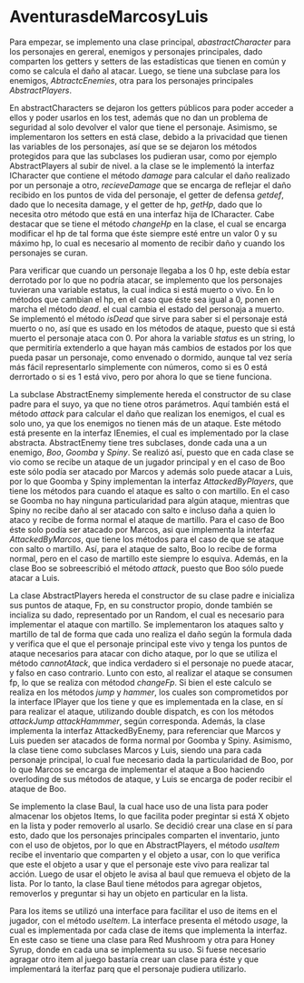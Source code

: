 # AventurasdeMarcosyLuis

Para empezar, se implemento una clase principal, *abastractCharacter* para los personajes en gereral, 
enemigos y personajes principales, dado comparten los getters y setters de las estadísticas que 
tienen en común y como se calcula el daño al atacar. Luego, se tiene una subclase para los enemigos,
*AbtractcEnemies*, otra para los personajes principales *AbstractPlayers*.

En abstractCharacters se dejaron los getters públicos para poder acceder a ellos y poder usarlos en
los test, además que no dan un problema de seguridad al solo devolver el valor que tiene el personaje.
Asimismo, se implementaron los setters en está clase, debido a la privacidad que tienen las variables
de los personajes, así que se se dejaron los métodos protegidos para que las subclases los pudieran 
usar, como por ejemplo AbstractPlayers al subir de nivel. a la clase se le implementó la interfaz 
ICharacter que contiene el método *damage* para calcular el daño realizado por un personaje a otro,
*recieveDamage* que se encarga de reflejar el daño recibido en los puntos de vida del personaje,
el getter de defensa *getdef*, dado que lo necesita damage, y el getter de hp, *getHp*, dado que lo
necesita otro método que está en una interfaz hija de ICharacter. Cabe destacar que se tiene el 
método *changeHp* en la clase, el cual se encarga modificar el hp de tal forma que éste siempre 
esté entre un valor 0 y su máximo hp, lo cual es necesario al momento de recibir daño  y cuando
los personajes se curan. 

Para verificar que cuando un personaje llegaba a los 0 hp, este debía estar derrotado por lo que no
podría atacar, se implemento que los personajes tuvieran una variable estatus, la cual indica si está
muerto o vivo. En lo métodos que cambian el hp, en el caso que éste sea igual a 0, ponen en marcha el
método *dead*. el cual cambia el estado del personaja a muerto. Se implementó el método *isDead* que
sirve para saber si el personaje está muerto o no, así que es usado en los métodos de ataque, puesto
que si está muerto el personaje ataca con 0. Por ahora la variable *status* es un string, lo que
permitiría extenderlo a que hayan más cambios de estados por los que pueda pasar un personaje, como
envenado o dormido, aunque tal vez sería más fácil representarlo simplemente con números, como si es
0 está derrortado o si es 1 está vivo, pero por ahora lo que se tiene funciona.

La subclase AbstractEnemy simplemente hereda el constructor de su clase padre para el suyo, ya que no
tiene otros parámetros. Aquí también está el método *attack* para calcular el daño que realizan los 
enemigos, el cual es solo uno, ya que los enemigos no tienen más de un ataque. Este método está 
presente en la interfaz IEnemies, el cual es implementado por la clase abstracta. AbstractEnemy tiene
tres subclases, donde cada una a un enemigo, *Boo*, *Goomba* y *Spiny*. Se realizó así, puesto que en
cada clase se vio como se recibe un ataque de un jugador principal y en el caso de Boo este sólo podía 
ser atacado por Marcos y además solo puede atacar a Luis, por lo que Goomba y Spiny implementan la 
interfaz *AttackedByPlayers*, que tiene los métodos para cuando el ataque es salto o con martillo. En
el caso se Goomba no hay ninguna particularidad para algún ataque, mientras que Spiny no recibe daño 
al ser atacado con salto e incluso daña a quien lo ataco y recibe de forma normal el ataque de martillo.
Para el caso de Boo éste solo podía ser atacado por Marcos, asi que implementa la interfaz *AttackedByMarcos*,
que tiene los métodos para el caso de que se ataque con salto o martillo. Así, para el ataque de salto, Boo
lo recibe de forma normal, pero en el caso de martillo este siempre lo esquiva. Además, en la clase Boo se
sobreescribió el método *attack*, puesto que Boo sólo puede atacar a Luis. 

La clase AbstractPlayers hereda el constructor de su clase padre e inicializa sus puntos de ataque, 
Fp, en su constructor propio, donde también se incializa su dado, representado por un Random, el 
cual es necesario para implementar el ataque con martillo. Se implementaron los ataques salto y 
martillo de tal de forma que cada uno realiza el daño según la formula dada y verifica que el 
que el personaje principal este vivo y tenga los puntos de ataque necesarios para atacar con 
dicho ataque, por lo que se utiliza el método *cannotAtack*, que indica verdadero si el personaje
no puede atacar, y falso en caso contrario. Lunto con esto, al realizar el ataque se consumen fp,
lo que se realiza con métodod *changeFp*. Si bien el este calculo se realiza en los métodos *jump*
y *hammer*, los cuales son comprometidos por la interface IPlayer que los tiene y que es implementada
en la clase, en sí para realizar el ataque, utilizando double dispatch, es con los métodos *attackJump*
*attackHammmer*, según corresponda. Además, la clase implementa la interfaz AttackedByEnemy, para 
referenciar que Marcos y Luis pueden ser atacados de forma normal por Goomba y Spiny. Asimismo, la clase 
tiene como subclases Marcos y Luis, siendo una para cada personaje principal, lo  cual fue necesario dada
la particularidad de Boo, por lo que Marcos se encarga de implementar el ataque a Boo haciendo overloding 
de sus métodos de ataque, y Luis se encarga de poder recibir el ataque de Boo.

Se implemento la clase Baul, la cual hace uso de una lista para poder almacenar los objetos Items, lo que facilita
poder pregintar si está X objeto en la lista y poder removerlo al usarlo. Se decidió crear una clase en sí 
para esto, dado que los personajes principales comparten el inventario, junto con el uso de objetos, por lo
que en AbstractPlayers, el método *usaItem* recibe el inventario que comparten y el objeto a usar, con lo 
que verifica que este el objeto a usar y que el personaje este vivo para realizar tal acción. Luego de usar
el objeto le avisa al baul que remueva el objeto de la lista. Por lo tanto, la clase Baul tiene métodos para
agregar objetos, removerlos y preguntar si hay un objeto en particular en la lista. 

Para los items se utilizó una interface para facilitar el uso de items en el jugador, con el método 
*useItem*. La interface presenta el método *usage*, la cual es implementada por cada clase de items 
que implementa la interfaz. En este caso se tiene una clase  para Red Mushroom y otra para Honey Syrup, 
donde en cada una se implementa su uso. Si fuese necesario agragar otro item 
al juego bastaría crear uan clase para éste y que implementará la iterfaz parq que el personaje pudiera 
utilizarlo.
